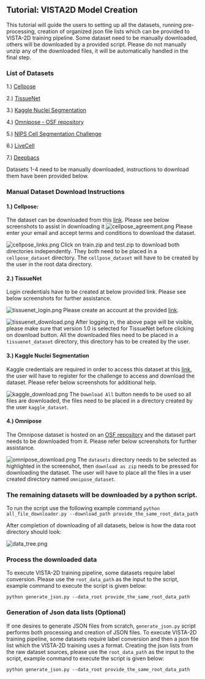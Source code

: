 ## Tutorial: VISTA2D Model Creation

This tutorial will guide the users to setting up all the datasets, running pre-processing, creation of organized json file lists which can be provided to VISTA-2D training pipeline.
Some dataset need to be manually downloaded, others will be downloaded by a provided script. Please do not manually unzip any of the downloaded files, it will be automatically handled in the final step.

### List of Datasets
1.) [Cellpose](https://www.cellpose.org/dataset)

2.) [TissueNet](https://datasets.deepcell.org/login)

3.) [Kaggle Nuclei Segmentation](https://www.kaggle.com/c/data-science-bowl-2018/data)

4.) [Omnipose - OSF repository](https://osf.io/xmury/)

5.) [NIPS Cell Segmentation Challenge](https://neurips22-cellseg.grand-challenge.org/)

6.) [LiveCell](https://sartorius-research.github.io/LIVECell/)

7.) [Deepbacs](https://github.com/HenriquesLab/DeepBacs/wiki/Segmentation)

Datasets 1-4 need to be manually downloaded, instructions to download them have been provided below.

### Manual Dataset Download Instructions
#### 1.) Cellpose:
The dataset can be downloaded from this [link](https://www.cellpose.org/dataset). Please see below screenshots to assist in downloading it
![cellpose_agreement.png](cellpose_agreement.png)
Please enter your email and accept terms and conditions to download the dataset.

![cellpose_links.png](cellpose_links.png)
Click on train.zip and test.zip to download both directories independently. They both need to be placed in a `cellpose_dataset` directory. The `cellpose_dataset` will have to be created by the user in the root data directory.

#### 2.) TissueNet
Login credentials have to be created at below provided link. Please see below screenshots for further assistance.

![tissuenet_login.png](tissuenet_login.png)
Please create an account at the provided [link](https://datasets.deepcell.org/login).

![tissuenet_download.png](tissuenet_download.png)
After logging in, the above page will be visible, please make sure that version 1.0 is selected for TissueNet before clicking on download button.
All the downloaded files need to be placed in a `tissuenet_dataset` directory, this directory has to be created by the user.

#### 3.) Kaggle Nuclei Segmentation
Kaggle credentials are required in order to access this dataset at this [link](https://www.kaggle.com/c/data-science-bowl-2018/data), the user will have to register for the challenge to access and download the dataset.
Please refer below screenshots for additional help.

![kaggle_download.png](kaggle_download.png)
The `Download All` button needs to be used so all files are downloaded, the files need to be placed in a directory created by the user `kaggle_dataset`.

#### 4.) Omnipose
The Omnipose dataset is hosted on an [OSF repository](https://osf.io/xmury/) and the dataset part needs to be downloaded from it. Please refer below screenshots for further assistance.

![omnipose_download.png](omnipose_download.png)
The `datasets` directory needs to be selected as highlighted in the screenshot, then `download as zip` needs to be pressed for downloading the dataset. The user will have to place all the files in
a user created directory named `omnipose_dataset`.

### The remaining datasets will be downloaded by a python script.
To run the script use the following example command `python all_file_downloader.py --download_path provide_the_same_root_data_path`

After completion of downloading of all datasets, below is how the data root directory should look:

![data_tree.png](data_tree.png)

### Process the downloaded data
To execute VISTA-2D training pipeline, some datasets require label conversion. Please use the `root_data_path` as the input to the script, example command to execute the script is given below:

`python generate_json.py --data_root provide_the_same_root_data_path`

### Generation of Json data lists (Optional)
If one desires to generate JSON files from scratch, `generate_json.py` script performs both processing and creation of JSON files.
To execute VISTA-2D training pipeline, some datasets require label conversion and then a json file list which the VISTA-2D training uses a format.
Creating the json lists from the raw dataset sources, please use the `root_data_path` as the input to the script, example command to execute the script is given below:

`python generate_json.py --data_root provide_the_same_root_data_path`
